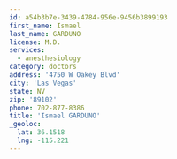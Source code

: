 ```yaml
---
id: a54b3b7e-3439-4784-956e-9456b3899193
first_name: Ismael
last_name: GARDUNO
license: M.D.
services:
  - anesthesiology
category: doctors
address: '4750 W Oakey Blvd'
city: 'Las Vegas'
state: NV
zip: '89102'
phone: 702-877-8386
title: 'Ismael GARDUNO'
_geoloc:
  lat: 36.1518
  lng: -115.221
---
```

